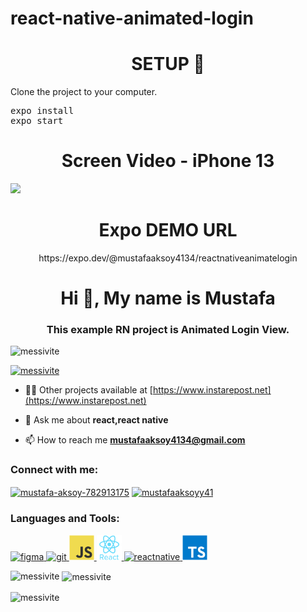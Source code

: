 # react-native-animated-login


<h1 align="center">SETUP 👋</h1>

<p align="left">Clone the project to your computer.</p>

<pre>
expo install
expo start
</pre>

<h1 align="center">Screen Video - iPhone 13 </h1>

<p><img src="https://i.ibb.co/V384JMn/ezgif-2-eadbb890cf.gif"> </p>

<h1 align="center">Expo DEMO URL</h1>

<p align="center">https://expo.dev/@mustafaaksoy4134/reactnativeanimatelogin</p>

<h1 align="center">Hi 👋, My name is Mustafa</h1>
<h3 align="center">This example RN project is Animated Login View.</h3>

<p align="left"> <img src="https://komarev.com/ghpvc/?username=messivite&label=Profile%20views&color=0e75b6&style=flat" alt="messivite" /> </p>

<p align="left"> <a href="https://github.com/ryo-ma/github-profile-trophy"><img src="https://github-profile-trophy.vercel.app/?username=messivite" alt="messivite" /></a> </p>

- 👨‍💻 Other projects available at [https://www.instarepost.net](https://www.instarepost.net)

- 💬 Ask me about **react,react native**

- 📫 How to reach me **mustafaaksoy4134@gmail.com**

<h3 align="left">Connect with me:</h3>
<p align="left">
<a href="https://linkedin.com/in/mustafa-aksoy-782913175" target="blank"><img align="center" src="https://raw.githubusercontent.com/rahuldkjain/github-profile-readme-generator/master/src/images/icons/Social/linked-in-alt.svg" alt="mustafa-aksoy-782913175" height="30" width="40" /></a>
<a href="https://instagram.com/mustafaaksoyy41" target="blank"><img align="center" src="https://raw.githubusercontent.com/rahuldkjain/github-profile-readme-generator/master/src/images/icons/Social/instagram.svg" alt="mustafaaksoyy41" height="30" width="40" /></a>
</p>

<h3 align="left">Languages and Tools:</h3>
<p align="left"> <a href="https://www.figma.com/" target="_blank" rel="noreferrer"> <img src="https://www.vectorlogo.zone/logos/figma/figma-icon.svg" alt="figma" width="40" height="40"/> </a> <a href="https://git-scm.com/" target="_blank" rel="noreferrer"> <img src="https://www.vectorlogo.zone/logos/git-scm/git-scm-icon.svg" alt="git" width="40" height="40"/> </a> <a href="https://developer.mozilla.org/en-US/docs/Web/JavaScript" target="_blank" rel="noreferrer"> <img src="https://raw.githubusercontent.com/devicons/devicon/master/icons/javascript/javascript-original.svg" alt="javascript" width="40" height="40"/> </a> <a href="https://reactjs.org/" target="_blank" rel="noreferrer"> <img src="https://raw.githubusercontent.com/devicons/devicon/master/icons/react/react-original-wordmark.svg" alt="react" width="40" height="40"/> </a> <a href="https://reactnative.dev/" target="_blank" rel="noreferrer"> <img src="https://reactnative.dev/img/header_logo.svg" alt="reactnative" width="40" height="40"/> </a> <a href="https://www.typescriptlang.org/" target="_blank" rel="noreferrer"> <img src="https://raw.githubusercontent.com/devicons/devicon/master/icons/typescript/typescript-original.svg" alt="typescript" width="40" height="40"/> </a> </p>

<p><img align="left" src="https://github-readme-stats.vercel.app/api/top-langs?username=messivite&show_icons=true&locale=en&layout=compact" alt="messivite" /></p>

<p>&nbsp;<img align="center" src="https://github-readme-stats.vercel.app/api?username=messivite&show_icons=true&locale=en" alt="messivite" /></p>

<p><img align="center" src="https://github-readme-streak-stats.herokuapp.com/?user=messivite&" alt="messivite" /></p>
